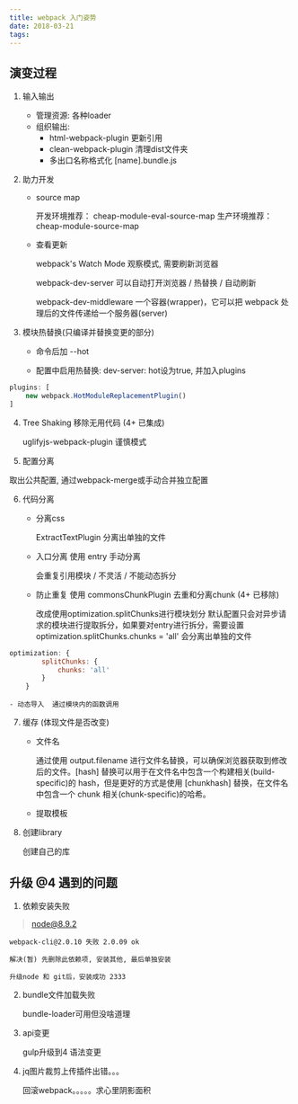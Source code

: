 ```yaml
---
title: webpack 入门姿势
date: 2018-03-21
tags:
---
```


## 演变过程

1. 输入输出

    - 管理资源:  各种loader
    - 组织输出:
        - html-webpack-plugin  更新引用
        - clean-webpack-plugin  清理dist文件夹
        - 多出口名称格式化  [name].bundle.js

2. 助力开发

    - source map

        开发环境推荐：  cheap-module-eval-source-map
        生产环境推荐：  cheap-module-source-map

    - 查看更新

        webpack's Watch Mode        观察模式, 需要刷新浏览器

        webpack-dev-server  可以自动打开浏览器 / 热替换 / 自动刷新

        webpack-dev-middleware      一个容器(wrapper)，它可以把 webpack 处理后的文件传递给一个服务器(server)


3. 模块热替换(只编译并替换变更的部分)

    - 命令后加 --hot

    - 配置中启用热替换: dev-server: hot设为true, 并加入plugins
```javascript
plugins: [
    new webpack.HotModuleReplacementPlugin()
]
 ```

4. Tree Shaking   移除无用代码  (4+  已集成)

    uglifyjs-webpack-plugin 谨慎模式

5. 配置分离

取出公共配置, 通过webpack-merge或手动合并独立配置

6. 代码分离

    - 分离css

        ExtractTextPlugin 分离出单独的文件

    - 入口分离  使用 entry 手动分离

        会重复引用模块 / 不灵活 / 不能动态拆分


    - 防止重复  使用 commonsChunkPlugin 去重和分离chunk (4+ 已移除)

        改成使用optimization.splitChunks进行模块划分
        默认配置只会对异步请求的模块进行提取拆分，如果要对entry进行拆分，需要设置optimization.splitChunks.chunks = 'all'
        会分离出单独的文件

```javascript
optimization: {
        splitChunks: {
            chunks: 'all'
        }
    }
```

    - 动态导入  通过模块内的函数调用

7. 缓存 (体现文件是否改变)

    - 文件名

        通过使用 output.filename 进行文件名替换，可以确保浏览器获取到修改后的文件。[hash] 替换可以用于在文件名中包含一个构建相关(build-specific)的 hash，但是更好的方式是使用 [chunkhash] 替换，在文件名中包含一个 chunk 相关(chunk-specific)的哈希。

    - 提取模板

8. 创建library

    创建自己的库


## 升级 @4 遇到的问题

1. 依赖安装失败

> node@8.9.2

    webpack-cli@2.0.10 失败 2.0.09 ok

    解决(暂) 先删除此依赖项, 安装其他, 最后单独安装

    升级node 和 git后，安装成功 2333

2. bundle文件加载失败

    bundle-loader可用但没啥道理

3. api变更

    gulp升级到4 语法变更

4. jq图片裁剪上传插件出错。。。

    回滚webpack。。。。。求心里阴影面积


